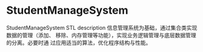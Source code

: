 # StudentManageSystem
StudentManageSystem STL description
信息管理系统为基础，通过集合类实现数据的管理（添加、
移除、内存管理等功能），实现业务逻辑管理与底层数据管理的分离。必要时通
过应用适当的算法，优化程序结构与性能。
